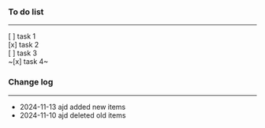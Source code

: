 ### To do list

---

[ ] task 1  
[x] task 2  
[ ] task 3  
~[x] task 4~

### Change log

---

- 2024-11-13 ajd added new items
- 2024-11-10 ajd deleted old items
